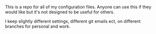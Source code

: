 This is a repo for all of my configuration files. Anyone can use this if they would like but it's not designed to be useful for others.

I keep slightly different settings, different git emails ect, on different branches for personal and work.